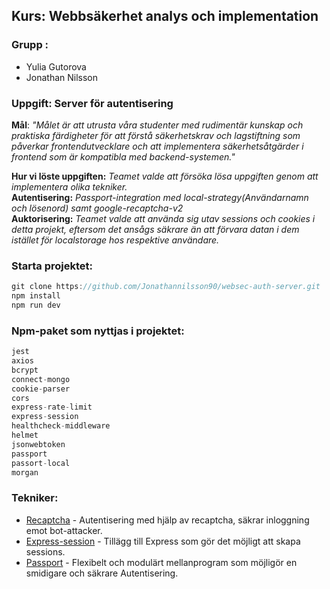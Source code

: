 
## **Kurs**: Webbsäkerhet analys och implementation

### Grupp : 

* Yulia Gutorova
* Jonathan Nilsson   


### Uppgift: Server för autentisering

**Mål**: *"Målet är att utrusta våra
studenter med rudimentär kunskap och praktiska färdigheter för att förstå säkerhetskrav och
lagstiftning som påverkar frontendutvecklare och att implementera säkerhetsåtgärder i frontend
som är kompatibla med backend-systemen."*

**Hur vi löste uppgiften:** *Teamet valde att försöka lösa uppgiften genom att implementera olika tekniker.* <br> **Autentisering:** *Passport-integration med local-strategy(Användarnamn och lösenord) samt google-recaptcha-v2*<br>
**Auktorisering:**  *Teamet valde att använda sig utav sessions och cookies i detta projekt, eftersom det ansågs säkrare än att förvara datan i dem istället för localstorage hos respektive användare.*

### Starta projektet:

```js
git clone https://github.com/Jonathannilsson90/websec-auth-server.git
npm install
npm run dev
```

### Npm-paket som nyttjas i projektet:
```js
jest
axios
bcrypt
connect-mongo
cookie-parser
cors
express-rate-limit
express-session
healthcheck-middleware
helmet
jsonwebtoken
passport
passort-local
morgan
```

### Tekniker:
* [Recaptcha](https://www.npmjs.com/package/react-google-recaptcha-v2) - Autentisering med hjälp av recaptcha, säkrar inloggning emot bot-attacker.
* [Express-session](https://www.npmjs.com/package/express-session) - Tillägg till Express som gör det möjligt att skapa sessions.
* [Passport](https://www.passportjs.org) - Flexibelt och modulärt mellanprogram som möjligör en smidigare och säkrare Autentisering.